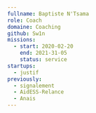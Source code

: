 ```yaml
---
fullname: Baptiste N'Tsama
role: Coach
domaine: Coaching
github: Sw1n
missions:
  - start: 2020-02-20
    end: 2021-31-05
    status: service
startups:
  - justif
previously:
  - signalement
  - AidESS-Relance
  - Anais
---
```

